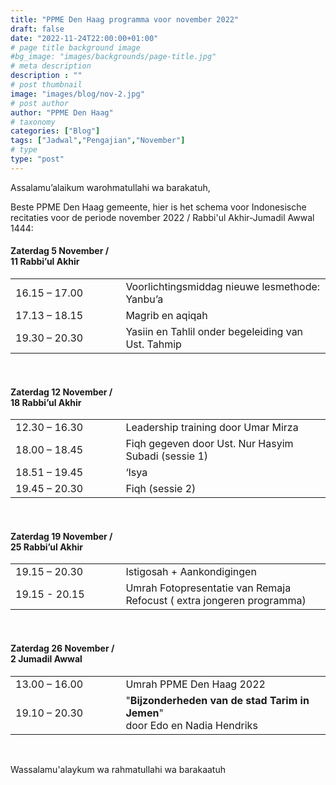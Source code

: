 ```yaml
---
title: "PPME Den Haag programma voor november 2022"
draft: false
date: "2022-11-24T22:00:00+01:00"
# page title background image
#bg_image: "images/backgrounds/page-title.jpg"
# meta description
description : ""
# post thumbnail
image: "images/blog/nov-2.jpg"
# post author
author: "PPME Den Haag"
# taxonomy
categories: ["Blog"]
tags: ["Jadwal","Pengajian","November"]
# type
type: "post"
---
```


Assalamu’alaikum warohmatullahi wa barakatuh,

Beste PPME Den Haag gemeente, hier is het schema voor Indonesische recitaties voor de periode november 2022 / Rabbi'ul Akhir-Jumadil Awwal 1444:


#### Zaterdag 5 November /<br/> 11 Rabbi’ul Akhir
<table style="width:100%">
<tr><td style="width:35%;margin:0;">16.15 – 17.00</td><td style="width:65%;margin:0;">Voorlichtingsmiddag nieuwe lesmethode: Yanbu’a</td></tr>
<tr><td style="width:35%;margin:0;">17.13 – 18.15</td><td style="width:65%;margin:0;">Magrib en aqiqah</td></tr>
<tr><td style="width:35%;margin:0;">19.30 – 20.30</td><td style="width:65%;margin:0;">Yasiin en Tahlil onder begeleiding van Ust. Tahmip</td></tr>
</table>
<br/>


#### Zaterdag 12 November /<br/> 18 Rabbi’ul Akhir
<table style="width:100%">
<tr><td style="width:35%;margin:0;">12.30 – 16.30</td><td style="width:65%;margin:0;">Leadership training door Umar Mirza</td></tr>
<tr><td style="width:35%;margin:0;">18.00 – 18.45</td><td style="width:65%;margin:0;">Fiqh gegeven door  Ust. Nur Hasyim Subadi (sessie 1)</td></tr>
<tr><td style="width:35%;margin:0;">18.51 – 19.45</td><td style="width:65%;margin:0;">‘Isya</td></tr>
<tr><td style="width:35%;margin:0;">19.45 – 20.30</td><td style="width:65%;margin:0;">Fiqh (sessie 2)</td></tr>
</table>
<br/>


#### Zaterdag 19 November /<br/> 25 Rabbi’ul Akhir
<table style="width:100%">
<tr><td style="width:35%;margin:0;">19.15 – 20.30</td><td style="width:65%;margin:0;">Istigosah + Aankondigingen</td></tr>
<tr><td style="width:35%;margin:0;">19.15 -  20.15</td><td style="width:65%;margin:0;">Umrah Fotopresentatie van Remaja Refocust ( extra jongeren programma)</td></tr>
</table>
<br/>


#### Zaterdag 26 November /<br/> 2 Jumadil Awwal
<table style="width:100%">
<tr><td style="width:35%;margin:0;">13.00 – 16.00</td><td style="width:65%;margin:0;">Umrah PPME Den Haag 2022</td></tr>
<tr><td style="width:35%;margin:0;">19.10 – 20.30</td><td style="width:65%;margin:0;">"<b>Bijzonderheden van de stad Tarim in Jemen</b>"<br/>door Edo en Nadia Hendriks</td></tr>
</table>
<br/>

Wassalamu'alaykum wa rahmatullahi wa barakaatuh